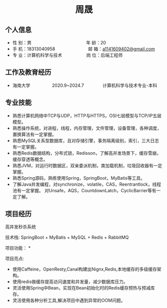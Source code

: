  <center>
     <h1>周晟</h1>
 </center>

## 个人信息 

* 性 别：男&emsp;&emsp;&emsp;&emsp;&emsp;&emsp;&emsp;&emsp;&emsp;&emsp;&emsp;&emsp;&ensp;年 龄：20  
* 手 机：18313040958 &emsp;&emsp;&emsp;&emsp;&emsp;&emsp;&ensp;&ensp; 邮 箱：a1141609402@gmail.com    
* 专 业：计算机科学与技术 &emsp;&emsp;&emsp;&emsp;&emsp; 岗 位：后端工程师

## 工作及教育经历
          
* 海南大学&emsp;&emsp;&emsp;&emsp;&emsp;2020.9~2024.7&emsp;&emsp;&emsp;&emsp; 计算机科学与技术专业-本科  

## 专业技能
* 熟悉计算机网络中TCP与UDP，HTTP与HTTPS，OSI七层模型与TCP/IP五层模型。
* 熟悉操作系统，对进程，线程，内存管理，文件管理，设备管理，各种调度，置换算法有一定掌握。
* 熟悉MySQL关系型数据库，且对存储引擎，事务隔离级别，索引，三大日志有一定掌握。
* 熟悉Redis数据结构，分布式锁，Redisson，了解高并发场景下，缓存雪崩，缓存穿透等概念。
* 熟悉JVM，对运行时数据区，双亲委派机制，类加载机制，垃圾回收器有一定掌握。
* 熟悉Spring源码，熟练使用Spring，SpringBoot，MyBatis等工具。
* 了解Java并发编程，对synchronize，volatile，CAS，Reentrantlock，线程池有一定掌握。
  对Unsafe，AQS，CountdownLatch，CyclicBarrier等有一定了解。

## 项目经历

高并发秒杀系统  

技术栈: SpringBoot + MyBatis + MySQL + Redis + RabbitMQ


项目功能：
*


项目亮点: 
* 使用Caffeine，OpenResty,Canal构建出Nignx,Redis,本地缓存的多级缓存架构。
* 使用redis做缓存提高访问速度和并发量，减少数据库压力。
* 灵活使用Spring中Bean，实现在Bean初始化时的Redis缓存预热与预减库存。
* 灵活使用各种分析工具,解决项目中遇到异常的OOM问题。


